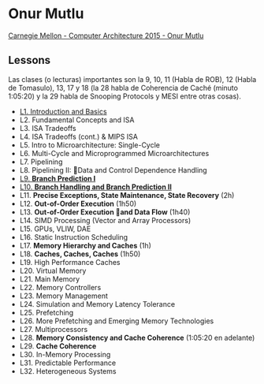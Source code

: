 # Onur Mutlu

[Carnegie Mellon - Computer Architecture 2015 - Onur Mutlu][1]

## Lessons

Las clases (o lecturas) importantes son la 9, 10, 11 (Habla de ROB), 12 (Habla
de Tomasulo), 13, 17 y 18 (la 28 habla de Coherencia de Caché (minuto 1:05:20) y
la 29 habla de Snooping Protocols y MESI entre otras cosas).

- [L1. Introduction and Basics](01_introduction.md)
- L2. Fundamental Concepts and ISA
- L3. ISA Tradeoffs
- L4. ISA Tradeoffs (cont.) & MIPS ISA
- L5. Intro to Microarchitecture: Single-Cycle
- L6. Multi-Cycle and Microprogrammed Microarchitectures
- L7. Pipelining
- L8. Pipelining II: Data and Control Dependence Handling
- [L9. **Branch Prediction I**](09_branch_prediction.md)
- [L10. **Branch Handling and Branch Prediction II**](10_branch_prediction_2.md)
- L11. **Precise Exceptions, State Maintenance, State Recovery** (2h)
- L12. **Out-of-Order Execution** (1h50)
- L13. **Out-of-Order Execution and Data Flow** (1h40)
- L14. SIMD Processing (Vector and Array Processors)
- L15. GPUs, VLIW, DAE
- L16. Static Instruction Scheduling
- L17. **Memory Hierarchy and Caches** (1h)
- L18. **Caches, Caches, Caches** (1h50)
- L19. High Performance Caches
- L20. Virtual Memory
- L21. Main Memory
- L22. Memory Controllers
- L23. Memory Management
- L24. Simulation and Memory Latency Tolerance
- L25. Prefetching
- L26. More Prefetching and Emerging Memory Technologies
- L27. Multiprocessors
- L28. **Memory Consistency and Cache Coherence** (1:05:20 en adelante)
- L29. **Cache Coherence**
- L30. In-Memory Processing
- L31. Predictable Performance
- L32. Heterogeneous Systems

[1]: http://www.archive.ece.cmu.edu/~ece447/s15/doku.php?id=schedule